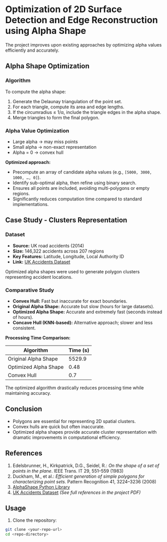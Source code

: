 
# Optimization of 2D Surface Detection and Edge Reconstruction using Alpha Shape


The project improves upon existing approaches by optimizing alpha values efficiently and accurately.


## Alpha Shape Optimization


### Algorithm
To compute the alpha shape:
1. Generate the Delaunay triangulation of the point set.
2. For each triangle, compute its area and edge lengths.
3. If the circumradius ≤ 1/α, include the triangle edges in the alpha shape.
4. Merge triangles to form the final polygon.


### Alpha Value Optimization
- Large alpha → may miss points
- Small alpha → non-exact representation
- Alpha = 0 → convex hull


**Optimized approach:**
- Precompute an array of candidate alpha values (e.g., `[5000, 3000, 1000, …, 0]`).
- Identify sub-optimal alpha, then refine using binary search.
- Ensures all points are included, avoiding multi-polygons or empty regions.
- Significantly reduces computation time compared to standard implementations.


## Case Study - Clusters Representation


### Dataset
- **Source:** UK road accidents (2014)
- **Size:** 146,322 accidents across 207 regions
- **Key Features:** Latitude, Longitude, Local Authority ID
- **Link:** [UK Accidents Dataset](https://www.kaggle.com/silicon99/dft-accident-data)


Optimized alpha shapes were used to generate polygon clusters representing accident locations.


### Comparative Study
- **Convex Hull:** Fast but inaccurate for exact boundaries.
- **Original Alpha Shape:** Accurate but slow (hours for large datasets).
- **Optimized Alpha Shape:** Accurate and extremely fast (seconds instead of hours).
- **Concave Hull (KNN-based):** Alternative approach; slower and less consistent.


**Processing Time Comparison:**


| Algorithm | Time (s) |
|-----------|-----------|
| Original Alpha Shape | 5529.9 |
| Optimized Alpha Shape | 0.48 |
| Convex Hull | 0.7 |


The optimized algorithm drastically reduces processing time while maintaining accuracy.


## Conclusion
- Polygons are essential for representing 2D spatial clusters.
- Convex hulls are quick but often inaccurate.
- Optimized alpha shapes provide accurate cluster representation with dramatic improvements in computational efficiency.


## References
1. Edelsbrunner, H., Kirkpatrick, D.G., Seidel, R.: *On the shape of a set of points in the plane*. IEEE Trans. IT 29, 551–559 (1983)
2. Duckham, M., et al.: *Efficient generation of simple polygons for characterizing point sets*. Pattern Recognition 41, 3224–3236 (2008)
3. [AlphaShape Python Library](https://pypi.org/project/alphashape/)
4. [UK Accidents Dataset](https://github.com/joaofig/uk-accidents)
*(See full references in the project PDF)*


## Usage
1. Clone the repository:
```bash
git clone <your-repo-url>
cd <repo-directory>

